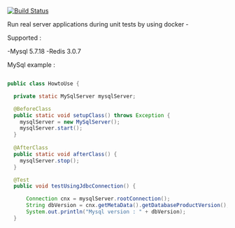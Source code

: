 

[![Build Status](https://travis-ci.org/jrialland/dockerized-tests.svg?branch=master)](https://travis-ci.org/jrialland/dockerized-tests)

Run real server applications during unit tests by using docker -

Supported :

-Mysql 5.7.18
-Redis 3.0.7


MySql example : 

```java

public class HowtoUse {

  private static MySqlServer mysqlServer;

  @BeforeClass
  public static void setupClass() throws Exception {
    mysqlServer = new MySqlServer();
    mysqlServer.start();
  }
  
  @AfterClass
  public static void afterClass() {
    mysqlServer.stop();
  }

  @Test
  public void testUsingJdbcConnection() {

      Connection cnx = mysqlServer.rootConnection();
      String dbVersion = cnx.getMetaData().getDatabaseProductVersion();
      System.out.println("Mysql version : " + dbVersion);
  }

```
